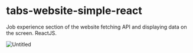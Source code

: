 # tabs-website-simple-react
Job experience section of the website fetching API and displaying data on the screen. ReactJS.

![Untitled](https://user-images.githubusercontent.com/42185328/114823049-a3629180-9dcb-11eb-9dc1-415e8d35af12.png)
